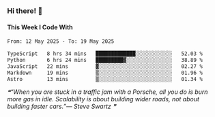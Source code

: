 ### Hi there! 👋

#### This Week I Code With
<!--START_SECTION:waka-->

```txt
From: 12 May 2025 - To: 19 May 2025

TypeScript   8 hrs 34 mins   █████████████░░░░░░░░░░░░   52.03 %
Python       6 hrs 24 mins   █████████▓░░░░░░░░░░░░░░░   38.89 %
JavaScript   22 mins         ▓░░░░░░░░░░░░░░░░░░░░░░░░   02.27 %
Markdown     19 mins         ▒░░░░░░░░░░░░░░░░░░░░░░░░   01.96 %
Astro        13 mins         ▒░░░░░░░░░░░░░░░░░░░░░░░░   01.34 %
```

<!--END_SECTION:waka-->

<!--STARTS_HERE_QUOTE_README-->
<i>❝“When you are stuck in a traffic jam with a Porsche, all you do is burn more gas in idle.  Scalability is about building wider roads, not about building faster cars.”— Steve Swartz   ❞</i>
<!--ENDS_HERE_QUOTE_README-->
